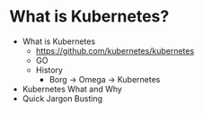 # What is Kubernetes?

* What is Kubernetes
  * <https://github.com/kubernetes/kubernetes>
  * GO
  * History
    * Borg -> Omega -> Kubernetes
* Kubernetes What and Why
* Quick Jargon Busting
